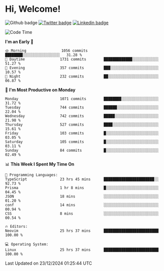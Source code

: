   # Hi, Welcome!
  ![Github badge](https://img.shields.io/github/followers/kraken-afk.svg?style=social&label=Follow&maxAge=2592000)
  [![Twitter badge](https://img.shields.io/badge/-Twitter-00acee?style=flat-square&logo=Twitter&logoColor=white)](https://twitter.com/trshppl)
  [![Linkedin badge](https://img.shields.io/badge/LinkedIn-0077B5?style=flat-square&logo=linkedin&logoColor=white)](https://www.linkedin.com/in/noveanrer)
<!--START_SECTION:waka-->
![Code Time](http://img.shields.io/badge/Code%20Time-555%20hrs%204%20mins-blue)

**I'm an Early 🐤** 

```text
🌞 Morning                1056 commits        ████████░░░░░░░░░░░░░░░░░   31.28 % 
🌆 Daytime                1731 commits        █████████████░░░░░░░░░░░░   51.27 % 
🌃 Evening                357 commits         ███░░░░░░░░░░░░░░░░░░░░░░   10.57 % 
🌙 Night                  232 commits         ██░░░░░░░░░░░░░░░░░░░░░░░   06.87 % 
```
📅 **I'm Most Productive on Monday** 

```text
Monday                   1071 commits        ████████░░░░░░░░░░░░░░░░░   31.72 % 
Tuesday                  744 commits         ██████░░░░░░░░░░░░░░░░░░░   22.04 % 
Wednesday                742 commits         █████░░░░░░░░░░░░░░░░░░░░   21.98 % 
Thursday                 527 commits         ████░░░░░░░░░░░░░░░░░░░░░   15.61 % 
Friday                   103 commits         █░░░░░░░░░░░░░░░░░░░░░░░░   03.05 % 
Saturday                 105 commits         █░░░░░░░░░░░░░░░░░░░░░░░░   03.11 % 
Sunday                   84 commits          █░░░░░░░░░░░░░░░░░░░░░░░░   02.49 % 
```


📊 **This Week I Spent My Time On** 

```text
💬 Programming Languages: 
TypeScript               23 hrs 45 mins      ███████████████████████░░   92.73 % 
Prisma                   1 hr 8 mins         █░░░░░░░░░░░░░░░░░░░░░░░░   04.45 % 
JSON                     18 mins             ░░░░░░░░░░░░░░░░░░░░░░░░░   01.20 % 
conf                     14 mins             ░░░░░░░░░░░░░░░░░░░░░░░░░   00.94 % 
CSS                      8 mins              ░░░░░░░░░░░░░░░░░░░░░░░░░   00.54 % 

🔥 Editors: 
Neovim                   25 hrs 37 mins      █████████████████████████   100.00 % 

💻 Operating System: 
Linux                    25 hrs 37 mins      █████████████████████████   100.00 % 
```


 Last Updated on 23/12/2024 01:25:44 UTC
<!--END_SECTION:waka-->